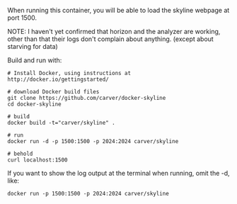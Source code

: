 When running this container, you will be able to load the skyline webpage at port 1500.

NOTE: I haven't yet confirmed that horizon and the analyzer are working, other than that their logs don't complain about anything.  (except about starving for data)

Build and run with:

    # Install Docker, using instructions at http://docker.io/gettingstarted/
    
    # download Docker build files
    git clone https://github.com/carver/docker-skyline
    cd docker-skyline
    
    # build
    docker build -t="carver/skyline" .
    
    # run
    docker run -d -p 1500:1500 -p 2024:2024 carver/skyline
    
    # behold
    curl localhost:1500


If you want to show the log output at the terminal when running, omit the -d, like:

    docker run -p 1500:1500 -p 2024:2024 carver/skyline
